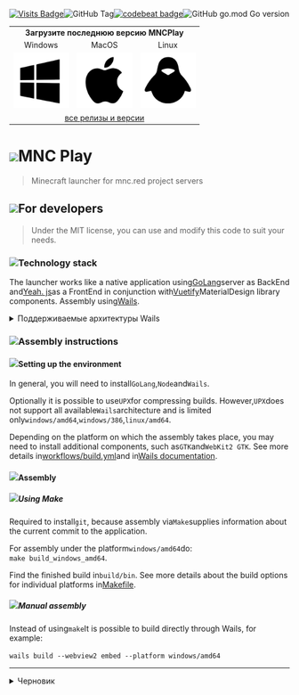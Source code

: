 [![Visits Badge](https://badges.strrl.dev/visits/mncred/play)](https://badges.strrl.dev)![GitHub Tag](https://img.shields.io/github/v/tag/mncred/play)[![codebeat badge](https://codebeat.co/badges/0a36aca9-0bc9-4cac-9a33-c973a9dcf10c)](https://codebeat.co/projects/github-com-mncred-play-main)![GitHub go.mod Go version](https://img.shields.io/github/go-mod/go-version/mncred/play)

<div align="center">
    <table>
        <tr>
            <td align="center" colspan="3">
                <b>Загрузите последнюю версию MNCPlay</b>
            </td>
        </tr>
        <tr>
            <td align="center">Windows</td>
            <td align="center">MacOS</td>
            <td align="center">Linux</td>
        </tr>
        <tr>
            <td>
                <a href="https://github.com/mncred/play/releases/download/latest/mncplay-windows-amd64.exe" target="_blank">
                    <img width="100" src="https://raw.githubusercontent.com/mncred/play/main/.github/assets/logo-windows.png"></img>
                </a>
            </td>
            <td>
                <a href="https://github.com/mncred/play/releases/download/latest/mncplay-darwin-universal.zip" target="_blank">
                    <img width="100" src="https://raw.githubusercontent.com/mncred/play/main/.github/assets/logo-apple.png"></img>
                </a>
            </td>
            <td>
                <a href="https://github.com/mncred/play/releases/download/latest/mncplay-linux-amd64" target="_blank">
                    <img width="100" src="https://raw.githubusercontent.com/mncred/play/main/.github/assets/logo-linux.png"></img>
                </a>
            </td>
        </tr>
        <tr>
            <td align="center" colspan="3">
                <a href="https://github.com/mncred/play/releases" target="_blank">все релизы и версии</a>
            </td>
        </tr>
    </table>
</div>

# ![](https://api.iconify.design/mdi/rocket-launch.svg?height=32&color=royalblue)MNC Play

> Minecraft launcher for mnc.red project servers

## ![](https://api.iconify.design/mdi/code.svg?height=24&color=royalblue)For developers

> Under the MIT license, you can use and modify this code to suit your needs.

### ![](https://api.iconify.design/mdi/crane.svg?height=20&color=royalblue)Technology stack

The launcher works like a native application using[GoLang](https://go.dev)server as BackEnd and[Yeah. js](https://vuejs.org)as a FrontEnd in conjunction with[Vuetify](https://vuetifyjs.com)MaterialDesign library
components. Assembly using[Wails](https://wails.io).

<details>
    <summary>Поддерживаемые архитектуры Wails</summary>

-   `windows/amd64`- Windows x64
-   `windows/386`- Windows x32
-   `windows/arm64`- Windows ARM
-   `darwin/amd64`- MacOS Intel
-   `darwin/arm64`- MacOS M1
-   `darwin/universal`- MacOS Intel и M1
-   `linux/amd64`- Linux x64
-   `linux/arm`- This client cannot be assembled for this architecture
-   `linux/arm64`- This client cannot be assembled for this architecture

</details>

### ![](https://api.iconify.design/mdi/application-brackets.svg?height=20&color=royalblue)Assembly instructions

#### ![](https://api.iconify.design/mdi/world.svg?height=16&color=royalblue)Setting up the environment

In general, you will need to install`GoLang`,`Node`and`Wails`.

Optionally it is possible to use`UPX`for compressing builds. However,`UPX`does not support all available`Wails`architecture
and is limited only`windows/amd64`,`windows/386`,`linux/amd64`.

Depending on the platform on which the assembly takes place, you may need to install additional components,
such as`GTK`and`WebKit2 GTK`.
See more details in[workflows/build.yml](.github/workflows/build.yaml)and in[Wails documentation](https://wails.io/docs/gettingstarted/installation#platform-specific-dependencies).

#### ![](https://api.iconify.design/mdi/package-variant-closed.svg?height=16&color=royalblue)Assembly

##### ![](https://api.iconify.design/mdi/gear.svg?height=14&color=royalblue)Using Make

Required to install`git`, because assembly via`Make`supplies information about the current commit to the application.

For assembly under the platform`windows/amd64`do:  
`make build_windows_amd64`.

Find the finished build in`build/bin`.
See more details about the build options for individual platforms in[Makefile](Makefile).

##### ![](https://api.iconify.design/mdi/car-manual-transmission.svg?height=14&color=royalblue)Manual assembly

Instead of using`make`It is possible to build directly through Wails, for example:

`wails build --webview2 embed --platform windows/amd64`

* * *

<details>
    <summary>
        Черновик
    </summary>

A fully customizable Minecraft launcher and mod-server.
Powered by[Wails](https://wails.io), and written with Go, TypeScript, Vue, Quasar

ALL:

-   [ ] How to install GoLang
-   [ ] How to install Node
-   [ ] How to install Wails
-   [ ] HOW TO: Play on Android (via Pojav Launcher + modpack from Modrinth)

Get a list of releases by API:`curl -XGET 'https://api.github.com/repos/mncred/play/releases'`

## Dependencies

### User

For more info see[Wails Platform Specific Dependencies](https://wails.io/docs/gettingstarted/installation#platform-specific-dependencies).
Long story short, Windows users need to install[WebView2 Runtime](https://developer.microsoft.com/en-us/microsoft-edge/webview2/).

### Developer

#### Windows

-   WebView2 Runtime
-   Go 1.18+
-   Node 15+

#### Linux

-   gcc
-   Let him cry
-   libwebkit
-   Go 1.18+
-   Node 15+

#### MacOS

-   Xcode
-   Go 1.18+
-   Node 15+

## ALL

-   [ ] Implement support for command line arguments for the launcher. Launcher can be used
    with their help not only for the game, but also as a CLI tool for generating/validating data.
-   [ ] Implement a JRE/JDK loading module for the selected platform.
    Ultimately, we will receive unpacked archive files (folded into`${launcher}/java/11/...`)
    There are several vendors providing a portable version:
    -   `https://api.adoptium.net/v3/assets/latest/${major}/hotspot?vendor=eclipse`
        -   major - JVM version (8/11) and we receive JSON with information where to download for each platform.
            Filter the list by condition`a.filter(v => v.binary.architecture === 'x32').filter(v => v.binary.os === 'windows').filter(v => v.binary.image_type === 'jdk')`And download from`.binary.package.link`
    -   `https://corretto.aws/downloads/latest/amazon-corretto-${major}-${arch}-${sanitizedOS}-jdk.${ext}`Here we directly get the download link
        -   major - JVM version (8/11)
        -   arch - aarch64 (arm64) or x64 (amd64)
        -   sanitizedOS - windows, macos, linux
        -   ext - Each platform has its own packaging extension. windows - zip, macos and linux - tar.gz
            Using the same variables we get a link to md5:`https://corretto.aws/downloads/latest_checksum/amazon-corretto-${major}-${arch}-${sanitizedOS}-jdk.${ext}`
-   [ ] Implement mrpack loading module with Modrinth.
      It uses the format`.mrpack`for modpacks. For example:<https://cdn.modrinth.com/data/1KVo5zza/versions/Hrdee8Qh/Fabulously.Optimized-5.8.0-beta.10.mrpack>This is a zip archive and inside is`modrinth.index.json`which contains links from where to download and where to put mods/resource packs, etc.
      and there may also be files with configs that are specific to this pack.
-   [ ] Implement a Minecraft launcher using JDK and mrpack

The distribution structure for the launcher may look like this.
The bootloader can thus boot both the client and the server.
Add support for packages from MC launcher.

The loader puts different types of resources into the cache directory when necessary and searches there first.
When you launch a specific version of the game, the client goes online and checks the integrity of the files.
In the settings, we can allow or prohibit (by default we allow) the launch of the game offline if the integrity could not be verified.

```yaml
---
kind: modpack/mrpack/v1
# Идентификатор объекта для использования в конфигурации
id: fabulously-optimized
spec:
    # Локализованное название модпака
    title: Fabulously Optimized
    # Локализованное описание
    desc: Improve your graphics and performance with this simple modpack. 1.20.4 beta!
    # Ссылки откуда скачивать .mrpack, будет загружен по первой доступной
    download:
        - link: https://cdn.modrinth.com/data/1KVo5zza/versions/Hrdee8Qh/Fabulously.Optimized-5.8.0-beta.10.mrpack
---
kind: modpack/asset/v1
id: single-mod
spec:
    title:
    desc:
    path: mods/my-mod.jar
    download:
        - link: https://...
          md5: ...
          sha1: ...
---
kind: modpack/asset/v1
id: motd
spec:
    title:
    desc:
    path: server.properties
    content: |
        # Конфиг сервера или клиента, или биндинги клавиш
---
kind: modpack/v1
id: optimizations-client
spec:
    title: Оптимизация
    desc: Включает наборы оптимизаций
    mrpacks:
        - fabulously-optimized
    resourcepacks:
        - ...
    shaders:
        - ...
    datapacks:
        - ...
    assets:
        - single-mod
        - motd
---
kind: java/v1
id: java-8
spec:
    title:
    desc:
    platforms:
        'windows/amd64':
            download:
                - https://...
        'macos/amd64':
            download:
                - https://...
---
kind: minecraft/v1
id: minecraft-1.20.1
spec:
    title:
    desc:
    # Здесь разрешена ссылка на forge/paper/spigot и что угодно
    download:
        - https://...
---
kind: client/v1
id: client-stone
spec:
    title:
    desc:
    defaultProps:
        ram:
            max: 4G
    java: java-8
    minecraft: minecraft-1.20.1
    modpacks:
        - optimizations-client
    run: -Xmx{{.props.ram.max}} ... -jar {{.minecraft.jar}}
```

</details>
